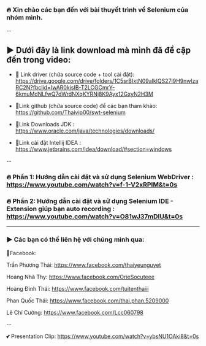 ### 🔥 Xin chào các bạn đến với bài thuyết trình về Selenium của nhóm mình.
--
### <h2>▶ Dưới đây là link download mà mình đã đề cập đến trong video:</h2>

- 🔗 Link driver (chứa source code + tool cài đặt): https://drive.google.com/drive/folders/1C5srBIxtN09aIklQS27I9H9nwlzaRC2N?fbclid=IwAR0kjsIB-T2LCGCmrY-6kmuMdNLfwQ7dWrdNXqKYRNj8K9Ayx12GxyN2H3M

- 🔗Link github (chứa source code) để các bạn tham khảo: https://github.com/Thaivip00/swt-selenium

- 🔗Link Downloads JDK : https://www.oracle.com/java/technologies/downloads/

- 🔗Link cài đặt Intellij IDEA : https://www.jetbrains.com/idea/download/#section=windows

--

### 🔥 Phần 1: Hướng dẫn cài đặt và sử dụng Selenium WebDriver : https://www.youtube.com/watch?v=f-1-V2xRPIM&t=0s

### 🔥 Phần 2: Hướng dẫn cài đặt và sử dụng Selenium IDE - Extension giúp bạn auto recording : https://www.youtube.com/watch?v=O81wJ37mDlU&t=0s

---

### ▶ Các bạn có thể liên hệ với chúng mình qua:

📢Facebook:

Trần Phương Thái: https://www.facebook.com/thaiyeunguyet

Hoàng Nhã Thy: https://www.facebook.com/OrieSocuteee

Hoàng Đình Thái: https://www.facebook.com/tuitenthaiii

Phan Quốc Thái: https://www.facebook.com/thai.phan.5209000

Lê Chí Cường: https://www.facebook.com/Lcc060798

--

💕 Presentation Clip: https://www.youtube.com/watch?v=ybsNU1OAki8&t=0s
